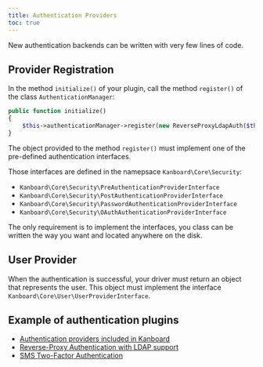 ```yaml
---
title: Authentication Providers
toc: true
---
```


New authentication backends can be written with very few lines of code.

Provider Registration
---------------------

In the method `initialize()` of your plugin, call the method `register()` of the class `AuthenticationManager`:

```php
public function initialize()
{
    $this->authenticationManager->register(new ReverseProxyLdapAuth($this->container));
}
```

The object provided to the method `register()` must implement one of the pre-defined authentication interfaces.

Those interfaces are defined in the namepsace `Kanboard\Core\Security`:

- `Kanboard\Core\Security\PreAuthenticationProviderInterface`
- `Kanboard\Core\Security\PostAuthenticationProviderInterface`
- `Kanboard\Core\Security\PasswordAuthenticationProviderInterface`
- `Kanboard\Core\Security\OAuthAuthenticationProviderInterface`

The only requirement is to implement the interfaces, you class can be written the way you want and located anywhere on the disk.

User Provider
-------------

When the authentication is successful, your driver must return an object that represents the user. This object must implement the interface `Kanboard\Core\User\UserProviderInterface`.

Example of authentication plugins
---------------------------------

- [Authentication providers included in Kanboard](https://github.com/kanboard/kanboard/tree/master/app/Auth)
- [Reverse-Proxy Authentication with LDAP support](https://github.com/kanboard/plugin-reverse-proxy-ldap)
- [SMS Two-Factor Authentication](https://github.com/kanboard/plugin-sms-2fa)
